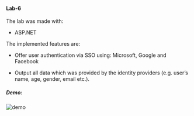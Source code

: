 #### Lab-6

The lab was made with:

- ASP.NET

The implemented features are:

- Offer user authentication via SSO using: Microsoft, Google and Facebook

- Output all data which was provided by the identity providers (e.g. user’s name, age,
gender, email etc.).


##### Demo:

![demo](https://github.com/PuscasDumitru/FAF.CS16.1-Cryptography-and-Cybersecurity-LABS/blob/main/LAB_6/lab6.gif)


